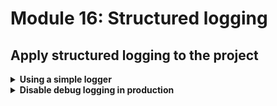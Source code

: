 # Module 16: Structured logging

## Apply structured logging to the project

<details>
<summary><b>Using a simple logger</b></summary><p>

I built a suite of tools to help folks build production-ready serverless applications while I was at DAZN. It's now open source: [dazn-lambda-powertools](https://github.com/getndazn/dazn-lambda-powertools).

One of the tools available is a very simple logger that supports structured logging (amongst other things).

So, first, let's install the logger for our project.

1. At the project root, run the command `npm install --save @dazn/lambda-powertools-logger` to install the logger.

Now we need to change all the places where we're using `console.log`.

2. Open `functions/get-index.js`, and replace `console.log` with use of the logger. Replace the entire `get-index.js` with the following.

```javascript
const fs = require("fs")
const Mustache = require('mustache')
const http = require('superagent-promise')(require('superagent'), Promise)
const aws4 = require('aws4')
const URL = require('url')
const Log = require('@dazn/lambda-powertools-logger')

const restaurantsApiRoot = process.env.restaurants_api
const days = ['Sunday', 'Monday', 'Tuesday', 'Wednesday', 'Thursday', 'Friday', 'Saturday']
const ordersApiRoot = process.env.orders_api

const awsRegion = process.env.AWS_REGION
const cognitoUserPoolId = process.env.cognito_user_pool_id
const cognitoClientId = process.env.cognito_client_id

let html

function loadHtml () {
  if (!html) {
    Log.info('loading index.html...')
    html = fs.readFileSync('static/index.html', 'utf-8')
    Log.info('loaded')
  }
  
  return html
}

const getRestaurants = async () => {
  const url = URL.parse(restaurantsApiRoot)
  const opts = {
    host: url.hostname, 
    path: url.pathname
  }

  aws4.sign(opts)

  const httpReq = http
    .get(restaurantsApiRoot)
    .set('Host', opts.headers['Host'])
    .set('X-Amz-Date', opts.headers['X-Amz-Date'])
    .set('Authorization', opts.headers['Authorization'])

  if (opts.headers['X-Amz-Security-Token']) {
    httpReq.set('X-Amz-Security-Token', opts.headers['X-Amz-Security-Token'])
  }

  return (await httpReq).body
}

module.exports.handler = async (event, context) => {
  const template = loadHtml()
  const restaurants = await getRestaurants()
  Log.debug('received restaurants', { count: restaurants.length })
  const dayOfWeek = days[new Date().getDay()]
  const view = {
    awsRegion,
    cognitoUserPoolId,
    cognitoClientId,
    dayOfWeek,
    restaurants,
    searchUrl: `${restaurantsApiRoot}/search`,
    placeOrderUrl: `${ordersApiRoot}`
  }
  const html = Mustache.render(template, view)
  const response = {
    statusCode: 200,
    headers: {
      'content-type': 'text/html; charset=UTF-8'
    },
    body: html
  }

  return response
}
```

5. Run the integration tests

`STAGE=dev REGION=us-east-1 npm run test`

and see that the functions are now logging in JSON

```
  When we invoke the GET / endpoint
SSM params loaded
invoking via handler function get-index
{"level":"INFO","message":"loading index.html..."}
{"level":"INFO","message":"loaded"}
    ✓ Should return the index page with 8 restaurants (1988ms)

  When we invoke the GET /restaurants endpoint
invoking via handler function get-restaurants
    ✓ Should return an array of 8 restaurants (226ms)

  When we invoke the POST /restaurants/search endpoint with theme 'cartoon'
invoking via handler function search-restaurants
    ✓ Should return an array of 4 restaurants (141ms)


  3 passing (1s)
```

</p></details>

<details>
<summary><b>Disable debug logging in production</b></summary><p>

This logger allows you to control the default log level via the `LOG_LEVEL` environment variable. Let's configure the `LOG_LEVEL` environment such that we'll be logging at `INFO` level in production, but logging at `DEBUG` level everywhere else.

1. Open `serverless.yml`. Add a `custom` section, this should be at the same level as `provider` and `plugins`.

```yml
custom:
  stage: ${opt:stage, self:provider.stage}
  logLevel:
    prod: INFO
    default: DEBUG
```

`custom.stage` uses the `${xxx, yyy}` syntax to provide fall backs. In this case, we're saying "if a `stage` variable is provided via the CLI, e.g. `sls deploy --stage staging`, then resolve to `staging`; otherwise, fallback to `provider.stage` in this file (hence the `self` reference"

2. Still in the `serverless.yml`, under `provider` section, add the following

```yml
environment:
  LOG_LEVEL: ${self:custom.logLevel.${self:custom.stage}, self:custom.logLevel.default}
```

After this change, the `provider` section should look like this:

```yml
provider:
  name: aws
  runtime: nodejs12.x
  stage: dev
  environment:
    LOG_LEVEL: ${self:custom.logLevel.${self:custom.stage}, self:custom.logLevel.default}
```

This applies the `LOG_LEVEL` environment variable (used to decide what level the logger should log at) to all the functions in the project (since it's specified under `provider`).

It references the `custom.logLevel` object (with the `self:` syntax), and also references the `custom.stage` value (remember, this can be overriden by CLI options). So when the deployment stage is `prod`, it resolves to `self:custom.logLevel.prod` and `LOG_LEVEL` would be set to `INFO`.

The second argument, `self:custom.logLevel.default` provides the fallback if the first path is not found. If the deployment stage is `dev`, it'll see that `self:custom.logLevel.dev` doesn't exist, and therefore use the fallback `self:custom.logLevel.default` and set `LOG_LEVEL` to `DEBUG` in that case.

This is a nice trick to specify a stage-specific override, but then fall back to some default value otherwise.

</p></details>
